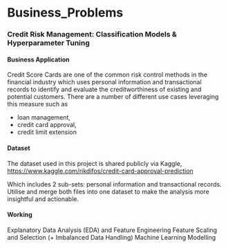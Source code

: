 # Business_Problems
### Credit Risk Management: Classification Models & Hyperparameter Tuning
#### Business Application
Credit Score Cards are one of the common risk control methods in the financial industry which uses personal information and transactional records to identify and evaluate the creditworthiness of existing and potential customers. There are a number of different use cases leveraging this measure such as
- loan management,
- credit card approval,
- credit limit extension

#### Dataset
The dataset used in this project is shared publicly via Kaggle,
https://www.kaggle.com/rikdifos/credit-card-approval-prediction

Which includes 2 sub-sets: personal information and transactional records. Utilise and merge both files into one dataset to make the analysis more insightful and actionable.

#### Working
Explanatory Data Analysis (EDA) and Feature Engineering
Feature Scaling and Selection (+ Imbalanced Data Handling)
Machine Learning Modelling
